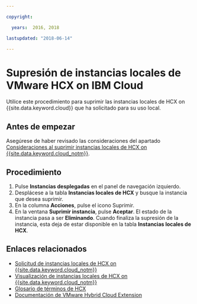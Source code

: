 ```yaml
---

copyright:

  years:  2016, 2018

lastupdated: "2018-06-14"

---
```


# Supresión de instancias locales de VMware HCX on IBM Cloud

Utilice este procedimiento para suprimir las instancias locales de HCX on {{site.data.keyword.cloud}} que ha solicitado para su uso local.

## Antes de empezar

Asegúrese de haber revisado las consideraciones del apartado [Consideraciones al suprimir instancias locales de HCX on {{site.data.keyword.cloud_notm}}](../services/standalone_considerations.html).

## Procedimiento

1. Pulse **Instancias desplegadas** en el panel de navegación izquierdo.
2. Desplácese a la tabla **Instancias locales de HCX** y busque la instancia que desea suprimir.
3. En la columna **Acciones**, pulse el icono Suprimir.
4. En la ventana **Suprimir instancia**, pulse **Aceptar**.
   El estado de la instancia pasa a ser **Eliminando**. Cuando finaliza la supresión de la instancia, esta deja de estar disponible en la tabla **Instancias locales de HCX**.

## Enlaces relacionados

* [Solicitud de instancias locales de HCX on {{site.data.keyword.cloud_notm}}](standalone_orderingserviceinstances.html)
* [Visualización de instancias locales de HCX on {{site.data.keyword.cloud_notm}}](standalone_viewingserviceinstances.html)
* [Glosario de términos de HCX](hcx_glossary.html)
* [Documentación de VMware Hybrid Cloud Extension](https://hcx.vmware.com/#vm-documentation)
